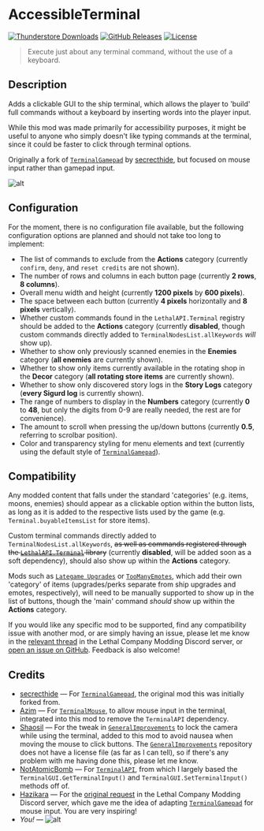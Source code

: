 # AccessibleTerminal

[![Thunderstore Downloads](https://img.shields.io/thunderstore/dt/pacoito/AccessibleTerminal?style=for-the-badge&logo=thunderstore&color=mediumseagreen
)](https://thunderstore.io/c/lethal-company/p/pacoito/AccessibleTerminal/)
[![GitHub Releases](https://img.shields.io/github/v/release/pacoito123/AccessibleTerminal?display_name=tag&style=for-the-badge&logo=github&color=steelblue
)](https://github.com/pacoito123/LC_AccessibleTerminal/releases)
[![License](https://img.shields.io/github/license/pacoito123/AccessibleTerminal?style=for-the-badge&logo=github&color=teal
)](https://github.com/pacoito123/LC_AccessibleTerminal/blob/main/LICENSE)

> Execute just about any terminal command, without the use of a keyboard.

## Description

Adds a clickable GUI to the ship terminal, which allows the player to 'build' full commands without a keyboard by inserting words into the player input.

While this mod was made primarily for accessibility purposes, it might be useful to anyone who simply doesn't like typing commands at the terminal, since it could be faster to click through terminal options.

Originally a fork of [`TerminalGamepad`](https://thunderstore.io/c/lethal-company/p/secrecthide/TerminalGamepad) by [secrecthide](https://github.com/secrecthide), but focused on mouse input rather than gamepad input.

![alt](https://files.catbox.moe/1wa90t.gif "Showcase of the clickable terminal being used.")

## Configuration

For the moment, there is no configuration file available, but the following configuration options are planned and should not take too long to implement:

- The list of commands to exclude from the **Actions** category (currently `confirm`, `deny`, and `reset credits` are not shown).
- The number of rows and columns in each button page (currently **2 rows**, **8 columns**).
- Overall menu width and height (currently **1200 pixels** by **600 pixels**).
- The space between each button (currently **4 pixels** horizontally and **8 pixels** vertically).
- Whether custom commands found in the `LethalAPI.Terminal` registry should be added to the **Actions** category (currently **disabled**, though custom commands directly added to `TerminalNodesList.allKeywords` *will* show up).
- Whether to show only previously scanned enemies in the **Enemies** category (**all enemies** are currently shown).
- Whether to show only items currently available in the rotating shop in the **Decor** category (**all rotating store items** are currently shown).
- Whether to show only discovered story logs in the **Story Logs** category (**every Sigurd log** is currently shown).
- The range of numbers to display in the **Numbers** category (currently **0** to **48**, but only the digits from 0-9 are really needed, the rest are for convenience).
- The amount to scroll when pressing the up/down buttons (currently **0.5**, referring to scrolbar position).
- Color and transparency styling for menu elements and text (currently using the default style of [`TerminalGamepad`](https://thunderstore.io/c/lethal-company/p/secrecthide/TerminalGamepad)).

## Compatibility

Any modded content that falls under the standard 'categories' (e.g. items, moons, enemies) should appear as a clickable option within the button lists, as long as it is added to the respective lists used by the game (e.g. `Terminal.buyableItemsList` for store items).

Custom terminal commands directly added to `TerminalNodesList.allKeywords`, ~~as well as commands registered through the [`LethalAPI.Terminal`](https://thunderstore.io/c/lethal-company/p/LethalAPI/LethalAPI_Terminal) library~~ (currently **disabled**, will be added soon as a soft dependency), should also show up within the **Actions** category.

Mods such as [`Lategame Upgrades`](https://thunderstore.io/c/lethal-company/p/malco/Lategame_Upgrades) or [`TooManyEmotes`](https://thunderstore.io/c/lethal-company/p/FlipMods/TooManyEmotes), which add their own 'category' of items (upgrades/perks separate from ship upgrades and emotes, respectively), will need to be manually supported to show up in the list of buttons, though the 'main' command _should_ show up within the **Actions** category.

If you would like any specific mod to be supported, find any compatibility issue with another mod, or are simply having an issue, please let me know in the [relevant thread](https://discord.com/invite/lcmod) in the Lethal Company Modding Discord server, or [open an issue on GitHub](https://github.com/pacoito123/LC_AccessibleTerminal/issues). Feedback is also welcome!

## Credits

- [secrecthide](https://github.com/secrecthide) — For [`TerminalGamepad`](https://thunderstore.io/c/lethal-company/p/secrecthide/TerminalGamepad), the original mod this was initially forked from.
- [Azim](https://github.com/Azim) — For [`TerminalMouse`](https://thunderstore.io/c/lethal-company/p/Azim/TerminalMouse), to allow mouse input in the terminal, integrated into this mod to remove the `TerminalAPI` dependency.
- [Shaosil](https://github.com/Shaosil) — For the tweak in [`GeneralImprovements`](https://thunderstore.io/c/lethal-company/p/ShaosilGaming/GeneralImprovements) to lock the camera while using the terminal, added to this mod to avoid nausea when moving the mouse to click buttons. The [`GeneralImprovements`](https://thunderstore.io/c/lethal-company/p/ShaosilGaming/GeneralImprovements) repository does not have a license file (as far as I can tell), so if there's any problem with me having done this, please let me know.
- [NotAtomicBomb](https://github.com/NotAtomicBomb) — For [`TerminalAPI`](https://thunderstore.io/c/lethal-company/p/NotAtomicBomb/TerminalApi), from which I largely based the `TerminalGUI.GetTerminalInput()` and `TerminalGUI.SetTerminalInput()` methods off of.
- [Hazikara](https://www.twitch.tv/kitsumodo) — For the [original request](https://discord.com/channels/1168655651455639582/1214149145909010463) in the Lethal Company Modding Discord server, which gave me the idea of adapting [`TerminalGamepad`](https://thunderstore.io/c/lethal-company/p/secrecthide/TerminalGamepad) for mouse input. You are very inspiring!
- _You!_ — ![alt](https://cdn.betterttv.net/emote/642f4905a3c841a2f9ef2a94/1x.webp "pepeSTARE")
